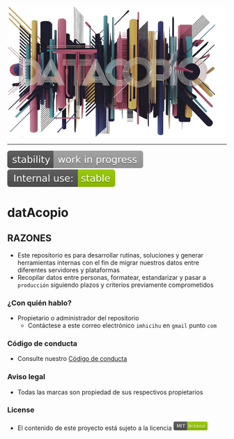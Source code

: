 <p align="center">
  <img src="images/header.png?raw=true" alt="Logotipo de 
Datacopio"/>
</p>

---

![stability-work_in_progress](images/stability-work_in_progress-lightgrey.svg)
![internaluse-green](images/internal_use_-stable-green.svg)

# datAcopio

## RAZONES

* Este repositorio es para desarrollar rutinas, soluciones y generar herramientas internas con el fin de migrar nuestros datos entre diferentes servidores y plataformas
* Recopilar datos entre personas, formatear, estandarizar y pasar a `producción` siguiendo plazos y criterios previamente comprometidos
     
### ¿Con quién hablo?

* Propietario o administrador del repositorio
    - Contáctese a este correo electrónico `imhicihu` en `gmail` punto `com`

### Código de conducta

* Consulte nuestro [Código de conducta](codigo_de_conducta.md)

### Aviso legal

* Todas las marcas son propiedad de sus respectivos propietarios

### License

* El contenido de este proyecto está sujeto a la licencia ![MIT](images/MIT-license-green.png)
